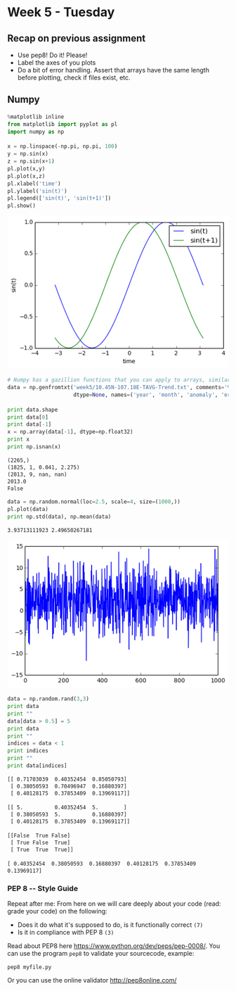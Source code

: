 
# Week 5 - Tuesday

## Recap on previous assignment

- Use pep8! Do it! Please!
- Label the axes of you plots
- Do a bit of error handling. Assert that arrays have the same length before plotting, check if files exist, etc.


## Numpy


```python
%matplotlib inline
from matplotlib import pyplot as pl
import numpy as np

x = np.linspace(-np.pi, np.pi, 100)
y = np.sin(x)
z = np.sin(x+1)
pl.plot(x,y)
pl.plot(x,z)
pl.xlabel('time')
pl.ylabel('sin(t)')
pl.legend(['sin(t)', 'sin(t+1)'])
pl.show()
```


![png](output_1_0.png)



```python
# Numpy has a gazillion functions that you can apply to arrays, similar to matlab
data = np.genfromtxt('week5/10.45N-107.18E-TAVG-Trend.txt', comments='%', usecols=(0, 1, 2, 3),
                     dtype=None, names=('year', 'month', 'anomaly', 'error'))

print data.shape
print data[0]
print data[-1]
x = np.array(data[-1], dtype=np.float32)
print x
print np.isnan(x)
```

    (2265,)
    (1825, 1, 0.041, 2.275)
    (2013, 9, nan, nan)
    2013.0
    False



```python
data = np.random.normal(loc=2.5, scale=4, size=(1000,))
pl.plot(data)
print np.std(data), np.mean(data)
```

    3.93713111923 2.49650267181



![png](output_3_1.png)



```python
data = np.random.rand(3,3)
print data
print ""
data[data > 0.5] = 5
print data
print ""
indices = data < 1
print indices
print ""
print data[indices]
```

    [[ 0.71703039  0.40352454  0.85050793]
     [ 0.38050593  0.70496947  0.16880397]
     [ 0.40128175  0.37853409  0.13969117]]
    
    [[ 5.          0.40352454  5.        ]
     [ 0.38050593  5.          0.16880397]
     [ 0.40128175  0.37853409  0.13969117]]
    
    [[False  True False]
     [ True False  True]
     [ True  True  True]]
    
    [ 0.40352454  0.38050593  0.16880397  0.40128175  0.37853409  0.13969117]


### PEP 8 -- Style Guide

Repeat after me: From here on we will care deeply about your code (read: grade your code) on the following:

* Does it do what it's supposed to do, is it functionally correct `(7)`
* Is it in compliance with PEP 8 `(3)`

Read about PEP8 here https://www.python.org/dev/peps/pep-0008/. You can use the program `pep8` to validate your sourcecode, example:

    pep8 myfile.py
    
Or you can use the online validator http://pep8online.com/
